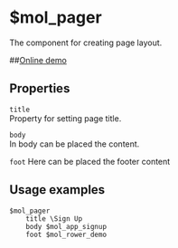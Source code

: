 # $mol_pager

The component for creating page layout.

##[Online demo](http://eigenmethod.github.io/mol/#demo=mol_pager_demo)

## Properties

`title`  
Property for setting page title.

`body`  
In body can be placed the content.

`foot`
Here can be placed the footer content

## Usage examples
```
$mol_pager
	title \Sign Up
	body $mol_app_signup
	foot $mol_rower_demo
```
